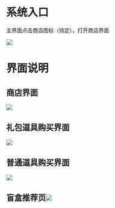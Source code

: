 # 系统入口
主界面点击商店图标（待定），打开商店界面

![](https://cdn.nlark.com/yuque/0/2024/png/43554293/1715398684001-370b0f0c-7a07-476c-b18b-ab30612dbf71.png)

# 界面说明
## 商店界面
![](https://cdn.nlark.com/yuque/0/2024/png/43554293/1716345447872-fad3f0dd-a1df-4915-b759-f79adffe73f6.png)

## 礼包道具购买界面
![](https://cdn.nlark.com/yuque/0/2024/png/43554293/1716345942324-bd5e4385-0271-4833-b8f2-641ee9cc6691.png)

## 普通道具购买界面
![](https://cdn.nlark.com/yuque/0/2024/png/43554293/1716345596780-ec523f4d-968d-4012-a2ac-e1860be4dcb2.png)

## 盲盒推荐页![](https://cdn.nlark.com/yuque/0/2024/png/43554293/1716345866006-588c3c7f-9881-48a1-9403-074a2588d44f.png)
# 
## 


### 
### 
### 
## 
